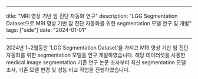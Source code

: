 
---
title: "MRI 영상 기반 암 진단 자동화 연구"
description: "LGG Segmentation Dataset으로 MRI 영상 기반 암 진단 자동화를 위한 segmentation 모델 연구 및 개발"
tags: ["side"]
date: "2024-01-01"

---

2024년 1~2월동안 'LGG Segmentation Dataset'을 가지고 MRI 영상 기반 암 진단 자동화를 위한 segmentation 모델을 연구 개발하였습니다. 해당 데이터셋을 사용한 medical image segmentation 기존 연구 논문 조사부터 최신 segmentation 모델 조사, 기존 모델 변경 및 성능 비교 작업을 진행하였습니다. 